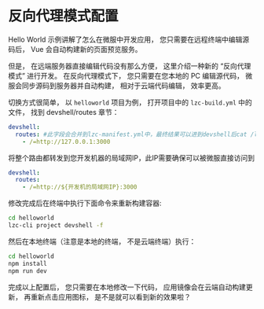 # 反向代理模式配置

Hello World 示例讲解了怎么在微服中开发应用， 您只需要在远程终端中编辑源码后， Vue 会自动构建新的页面预览服务。

但是， 在远端服务器直接编辑代码没有那么方便， 这里介绍一种新的 “反向代理模式” 进行开发。 在反向代理模式下， 您只需要在您本地的 PC 编辑源代码， 微服会同步源码到服务器并自动构建， 相对于云端代码编辑， 效率更高。

切换方式很简单， 以 `helloworld`​ 项目为例， 打开项目中的 `lzc-build.yml`​ 中的文件， 找到 devshell/routes 章节：

```yaml
devshell:
  routes: #此字段会合并到lzc-manifest.yml中，最终结果可以进到devshell后cat /lzcapp/pkg/manifest.yml查看
    - /=http://127.0.0.1:3000
```

将整个路由都转发到您开发机器的局域网IP，此IP需要确保可以被微服直接访问到

```yaml
devshell:
  routes:
    - /=http://${开发机的局域网IP}:3000
```

修改完成后在终端中执行下面命令来重新构建容器:
```bash
cd helloworld
lzc-cli project devshell -f
```

然后在本地终端（注意是本地的终端， 不是云端终端）执行：
```bash
cd helloworld
npm install
npm run dev
```

完成以上配置后， 您只需要在本地修改一下代码， 应用镜像会在云端自动构建更新， 再重新点击应用图标， 是不是就可以看到新的效果啦？
